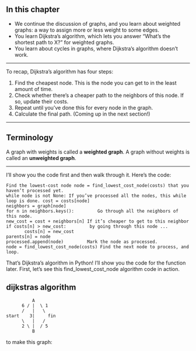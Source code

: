 ## In this chapter

- We continue the discussion of graphs, and you learn about weighted graphs: a way to assign more or less weight to some edges.
- You learn Dijkstra’s algorithm, which lets you answer “What’s the shortest path to X?” for weighted graphs.
- You learn about cycles in graphs, where Dijkstra’s algorithm doesn’t work.

---

To recap, Dijkstra’s algorithm has four steps:

1. Find the cheapest node. This is the node you can get to in the least amount of time.
2. Check whether there’s a cheaper path to the neighbors of this node. If so, update their costs.
3. Repeat until you’ve done this for every node in the graph.
4. Calculate the final path. (Coming up in the next section!)

---

## Terminology

A graph with weights is called a **weighted graph**. A graph without weights is called an **unweighted graph**.

---

I’ll show you the code first and then walk through it. Here’s the code:

```
Find the lowest-cost node node = find_lowest_cost_node(costs) that you haven’t processed yet.
while node is not None: If you’ve processed all the nodes, this while loop is done. cost = costs[node]
neighbors = graph[node]
for n in neighbors.keys():         Go through all the neighbors of this node.
new_cost = cost + neighbors[n] If it’s cheaper to get to this neighbor if costs[n] > new_cost:         by going through this node ...
       costs[n] = new_cost
parents[n] = node
processed.append(node)         Mark the node as processed.
node = find_lowest_cost_node(costs) Find the next node to process, and loop.
```

That’s Dijkstra’s algorithm in Python! I’ll show you the code for the function later. First, let’s see this find_lowest_cost_node algorithm code in action.


## dijkstras algorithm

```
          A
      6 / |  \ 1
      /   |   \
start    3|     fin
      \   |   /
      2 \ |  / 5
          B
```
to make this graph:
